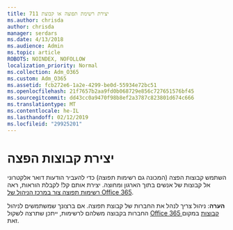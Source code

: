 ```yaml
---
title: יצירת רשימת תפוצה או קבוצת 711
ms.author: chrisda
author: chrisda
manager: serdars
ms.date: 4/13/2018
ms.audience: Admin
ms.topic: article
ROBOTS: NOINDEX, NOFOLLOW
localization_priority: Normal
ms.collection: Adm_O365
ms.custom: Adm_O365
ms.assetid: fcb272e6-1a2e-4299-be0d-55934e72bc51
ms.openlocfilehash: 21f7657b2aa9fd0b068729e856c727651576bf45
ms.sourcegitcommit: dd43cc0a9470f98b8ef2a3787c823801d674c666
ms.translationtype: MT
ms.contentlocale: he-IL
ms.lasthandoff: 02/12/2019
ms.locfileid: "29925201"
---
```

# <a name="create-distribution-groups"></a>יצירת קבוצות הפצה

השתמש קבוצות הפצה (המכונה גם רשימות תפוצה) כדי להעביר הודעות דואר אלקטרוני אל קבוצות של אנשים בתוך הארגון ומחוצה. יצירת אותם קל! לקבלת הוראות, ראה [רשימות תפוצה צור במרכז הניהול של Office 365](https://support.office.com/article/b1ffe755-59e5-4369-826d-825f145a8400).
  
 **הערה**: ניהול צריך לנהל את החברות של קבוצת תפוצה. אם ברצונך שמשתמשים לניהול החברות בקבוצה משלהם לרשימות, ייתכן שתרצה לשקול [Office 365 קבוצות](https://support.office.com/article/b565caa1-5c40-40ef-9915-60fdb2d97fa2) במקום זאת. 
  

